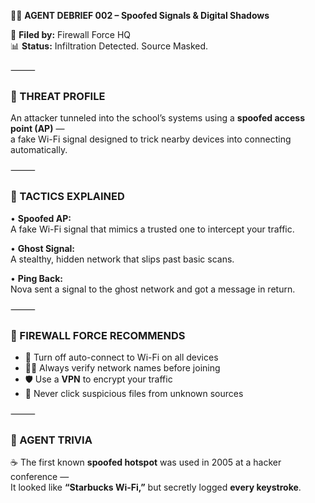 🕵️‍♀️ **AGENT DEBRIEF 002 – Spoofed Signals & Digital Shadows**

📍 **Filed by:** Firewall Force HQ  
📊 **Status:** Infiltration Detected. Source Masked.

⸻

### 🛑 THREAT PROFILE

An attacker tunneled into the school’s systems using a **spoofed access point (AP)** —  
a fake Wi-Fi signal designed to trick nearby devices into connecting automatically.

⸻

### 🧰 TACTICS EXPLAINED

• **Spoofed AP:**  
  A fake Wi-Fi signal that mimics a trusted one to intercept your traffic.

• **Ghost Signal:**  
  A stealthy, hidden network that slips past basic scans.

• **Ping Back:**  
  Nova sent a signal to the ghost network and got a message in return.

⸻

### 🔐 FIREWALL FORCE RECOMMENDS

- 🚫 Turn off auto-connect to Wi-Fi on all devices  
- 🕵️‍♂️ Always verify network names before joining  
- 🛡️ Use a **VPN** to encrypt your traffic  
- 📎 Never click suspicious files from unknown sources

⸻

### 🎲 AGENT TRIVIA

☕ The first known **spoofed hotspot** was used in 2005 at a hacker conference —  
It looked like **“Starbucks Wi-Fi,”** but secretly logged **every keystroke**.
